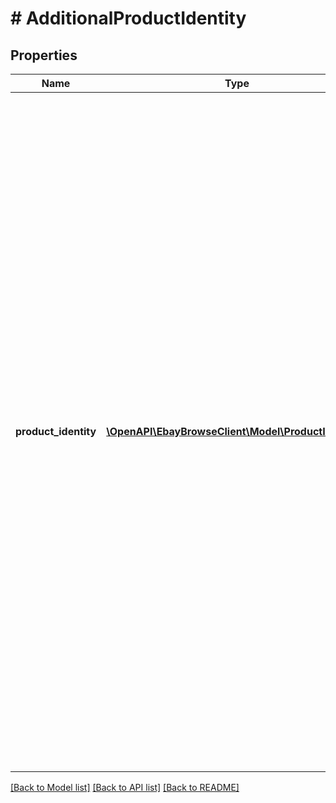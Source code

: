 # # AdditionalProductIdentity

## Properties

Name | Type | Description | Notes
------------ | ------------- | ------------- | -------------
**product_identity** | [**\OpenAPI\EbayBrowseClient\Model\ProductIdentity[]**](ProductIdentity.md) | An array of the product identifier/value pairs for the product associated with the item. This is returned if the seller has associated the eBay Product Identifier (ePID) with the item and the request has &lt;b&gt; fieldgroups&lt;/b&gt; set to &lt;code&gt;PRODUCT&lt;/code&gt;. &lt;br&gt;&lt;br&gt;The following table shows what is returned, based on the item information provided by the seller, when the &lt;b&gt; fieldgroups&lt;/b&gt; set to &lt;code&gt;PRODUCT&lt;/code&gt;.        &lt;br&gt;&lt;br&gt;&lt;div style&#x3D;\&quot;overflow-x:auto;\&quot;&gt; &lt;table border&#x3D;1&gt; &lt;tr&gt; &lt;th&gt; ePID Provided &lt;/th&gt;  &lt;th&gt; Product&amp;nbsp;ID(s) Provided&lt;/th&gt; &lt;th&gt; Response&lt;/th&gt; &lt;/tr&gt; &lt;tr&gt; &lt;td&gt; No &lt;/td&gt;  &lt;td&gt; No &lt;/td&gt; &lt;td&gt; The &lt;b&gt; AdditionalProductIdentity&lt;/b&gt; container is &lt;i&gt; not&lt;/i&gt; returned.&lt;/td&gt;&lt;/tr&gt;   &lt;tr&gt; &lt;td&gt; No &lt;/td&gt;  &lt;td&gt; Yes &lt;/td&gt;  &lt;td&gt; The &lt;b&gt; AdditionalProductIdentity&lt;/b&gt; container is &lt;i&gt; not&lt;/i&gt; returned but the product identifiers specified by the seller are returned in the &lt;b&gt; localizedAspects&lt;/b&gt; container. &lt;/td&gt;  &lt;/tr&gt;   &lt;tr&gt; &lt;td&gt; Yes &lt;/td&gt;  &lt;td&gt; No &lt;/td&gt; &lt;td&gt;  The &lt;b&gt; AdditionalProductIdentity&lt;/b&gt; container is returned listing the product identifiers of the product.&lt;/td&gt;&lt;/tr&gt;   &lt;tr&gt; &lt;td&gt; Yes &lt;/td&gt;  &lt;td&gt; Yes &lt;/td&gt; &lt;td&gt; The &lt;b&gt; AdditionalProductIdentity&lt;/b&gt; container is returned listing all the product identifiers of the product and the product identifiers specified by the seller are returned in the &lt;b&gt; localizedAspects&lt;/b&gt; container.&lt;/td&gt; &lt;/tr&gt;   &lt;/table&gt; &lt;/div&gt; | [optional]

[[Back to Model list]](../../README.md#models) [[Back to API list]](../../README.md#endpoints) [[Back to README]](../../README.md)
